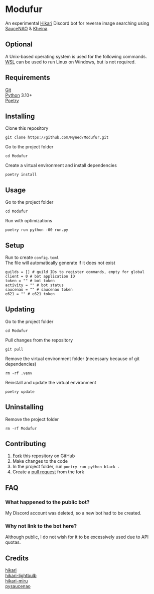 # Modufur
An experimental [Hikari](https://www.hikari-py.dev) Discord bot for reverse image searching using [SauceNAO](https://saucenao.com) & [Kheina](https://kheina.com).
## Optional
A Unix-based operating system is used for the following commands.\
[WSL](https://docs.microsoft.com/en-us/windows/wsl) can be used to run Linux on Windows, but is not required.
## Requirements
[Git](https://git-scm.com/downloads)\
[Python](https://www.python.org) 3.10+\
[Poetry](https://python-poetry.org)
## Installing
Clone this repository
```
git clone https://github.com/Myned/Modufur.git
```
Go to the project folder
```
cd Modufur
```
Create a virtual environment and install dependencies
```
poetry install
```
## Usage
Go to the project folder
```
cd Modufur
```
Run with optimizations
```
poetry run python -00 run.py
```
## Setup
Run to create `config.toml`\
The file will automatically generate if it does not exist
```
guilds = [] # guild IDs to register commands, empty for global
client = 0 # bot application ID
token = "" # bot token
activity = "" # bot status
saucenao = "" # saucenao token
e621 = "" # e621 token
```
## Updating
Go to the project folder
```
cd Modufur
```
Pull changes from the repository
```
git pull
```
Remove the virtual environment folder (necessary because of git dependencies)
```
rm -rf .venv
```
Reinstall and update the virtual environment
```
poetry update
```
## Uninstalling
Remove the project folder
```
rm -rf Modufur
```
## Contributing
1. [Fork](https://docs.github.com/en/get-started/quickstart/fork-a-repo) this repository on GitHub
2. Make changes to the code
3. In the project folder, run `poetry run python black .`
4. Create a [pull request](https://docs.github.com/en/pull-requests/collaborating-with-pull-requests/proposing-changes-to-your-work-with-pull-requests/creating-a-pull-request) from the fork
## FAQ
### What happened to the public bot?
My Discord account was deleted, so a new bot had to be created.
### Why not link to the bot here?
Although public, I do not wish for it to be excessively used due to API quotas.
## Credits
[hikari](https://github.com/hikari-py/hikari)\
[hikari-lightbulb](https://github.com/tandemdude/hikari-lightbulb)\
[hikari-miru](https://github.com/HyperGH/hikari-miru)\
[pysaucenao](https://github.com/FujiMakoto/pysaucenao)
